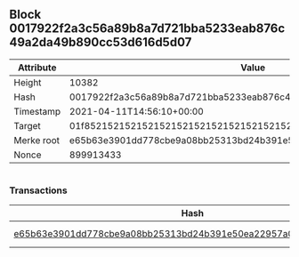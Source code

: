 ## Block 0017922f2a3c56a89b8a7d721bba5233eab876c49a2da49b890cc53d616d5d07

Attribute | Value
--- | ---
Height | 10382
Hash | 0017922f2a3c56a89b8a7d721bba5233eab876c49a2da49b890cc53d616d5d07
Timestamp | 2021-04-11T14:56:10+00:00
Target | 01f8521521521521521521521521521521521521521521521521521521521521
Merke root | e65b63e3901dd778cbe9a08bb25313bd24b391e50ea22957a03a378dca9e8110
Nonce | 899913433

```

```

### Transactions

Hash | Amount
--- | ---
[e65b63e3901dd778cbe9a08bb25313bd24b391e50ea22957a03a378dca9e8110](e65b63e3901dd778cbe9a08bb25313bd24b391e50ea22957a03a378dca9e8110.md) | 10.00000000 SKEPTI 
